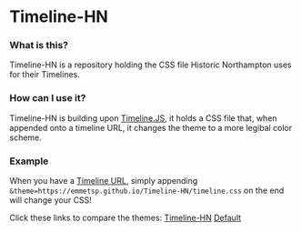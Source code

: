 # Timeline-HN
### What is this?
Timeline-HN is a repository holding the CSS file Historic Northampton uses for their Timelines.

### How can I use it?
Timeline-HN is building upon [Timeline.JS](https://timeline.knightlab.com/), it holds a CSS file that, when appended onto a timeline URL, it changes the theme to a more legibal color scheme. 

### Example
When you have a [Timeline URL](https://timeline.knightlab.com/#make), simply appending ``&theme=https://emmetsp.github.io/Timeline-HN/timeline.css`` on the end will change your CSS!

Click these links to compare the themes:
[Timeline-HN](https://cdn.knightlab.com/libs/timeline3/latest/embed/index.html?source=1xuY4upIooEeszZ_lCmeNx24eSFWe0rHe9ZdqH2xqVNk&font=Default&lang=en&initial_zoom=2&height=100%&theme=https://emmetsp.github.io/Timeline-HN/timeline.css)
[Default](https://cdn.knightlab.com/libs/timeline3/latest/embed/index.html?source=1xuY4upIooEeszZ_lCmeNx24eSFWe0rHe9ZdqH2xqVNk&font=Default&lang=en&initial_zoom=2&height=100%)
